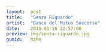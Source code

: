 ```yaml
---
layout:  post
title:   "Senza Riguardo"
artist:  "Banco del Mutuo Soccorso"
date:    2015-01-16 22:57:00
preview: img/senza-riguardo.jpg
gumid:   hzMe
---
```


<!-- vim: set tw=79 spell spelllang=en: -->
